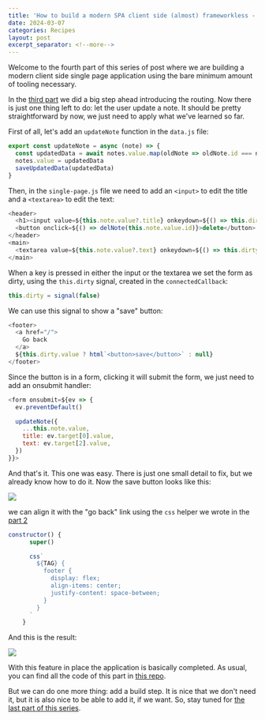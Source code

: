 ```yaml
---
title: 'How to build a modern SPA client side (almost) frameworkless - Part 4'
date: 2024-03-07
categories: Recipes
layout: post
excerpt_separator: <!--more-->
---
```


Welcome to the fourth part of this series of post where we are building a modern client side single page application using the bare minimum amount of tooling necessary. 

In the [third part](https://fbedussi.github.io/blog/recipes/How-to-build-a-modern-SPA-client-side-almost-frameworkless-Part-3) we did a big step ahead introducing the routing. Now there is just one thing left to do: let the user update a note. It should be pretty straightforward by now, we just need to apply what we've learned so far.

<!--more-->

First of all, let's add an `updateNote` function in the `data.js` file:

```javascript
export const updateNote = async (note) => {
  const updatedData = await notes.value.map(oldNote => oldNote.id === note.id ? note : oldNote)
  notes.value = updatedData
  saveUpdatedData(updatedData)
}
```

Then, in the `single-page.js` file we need to add an `<input>` to edit the title and a `<textarea>` to edit the text:  

```javascript
<header>
  <h1><input value=${this.note.value?.title} onkeydown=${() => this.dirty.value = true}/></h1>
  <button onclick=${() => delNote(this.note.value.id)}>delete</button>
</header>
<main>
  <textarea value=${this.note.value?.text} onkeydown=${() => this.dirty.value = true}/>
</main>
```

When a key is pressed in either the input or the textarea we set the form as dirty, using the `this.dirty` signal, created in the `connectedCallback`: 

```javascript
this.dirty = signal(false)
```

We can use this signal to show a "save" button: 

```javascript
<footer>
  <a href="/">
    Go back
  </a>
  ${this.dirty.value ? html`<button>save</button>` : null}
</footer>
```

Since the button is in a form, clicking it will submit the form, we just need to add an onsubmit handler:

```javascript
<form onsubmit=${ev => {
  ev.preventDefault()

  updateNote({
    ...this.note.value,
    title: ev.target[0].value,
    text: ev.target[2].value,
  })
}}>
```

And that's it. This one was easy. There is just one small detail to fix, but we already know how to do it. Now the save button looks like this:

![](https://fbedussi.github.io/blog/assets/images/spa-fl-save-button-misaligned.png)


we can align it with the "go back" link using the `css` helper we wrote in the [part 2](https://fbedussi.github.io/blog/recipes/How-to-build-a-modern-SPA-client-side-almost-frameworkless-Part-2)

```javascript
constructor() {
      super()

      css`
        ${TAG} {
          footer {
            display: flex;
            align-items: center;
            justify-content: space-between;
          }
        }
      `
    }
```

And this is the result:

![](https://fbedussi.github.io/blog/assets/images/spa-fl-save-button-aligned.png)

With this feature in place the application is basically completed. As usual, you can find all the code of this part in [this repo](https://github.com/fbedussi/frameworkless-spa-tutorial/tree/part4).

But we can do one more thing: add a build step. It is nice that we don't need it, but it is also nice to be able to add it, if we want. So, stay tuned for [the last part of this series](https://fbedussi.github.io/blog/recipes/How-to-build-a-modern-SPA-client-side-almost-frameworkless-Part-5). 

